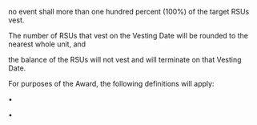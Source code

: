 no event shall more than one hundred percent (100%) of the target RSUs vest.

The number of RSUs that vest on the Vesting Date will be rounded to the nearest whole unit, and

the balance of the RSUs will not vest and will terminate on that Vesting Date.

For purposes of the Award, the following definitions will apply:

•

•
